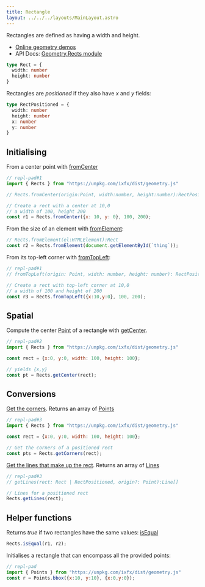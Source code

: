 ```yaml
---
title: Rectangle
layout: ../../../layouts/MainLayout.astro
---
```


<script type="module" hoist>
  import '/src/components/ReplPad';
</script>

Rectangles are defined as having a width and height.

* [Online geometry demos](https://clinth.github.io/ixfx-demos/geometry/)
* API Docs: [Geometry.Rects module](https://clinth.github.io/ixfx/modules/Geometry.Rects.html)

```typescript
type Rect = {
  width: number
  height: number
}
```

Rectangles are _positioned_ if they also have _x_ and _y_ fields:

```typescript
type RectPositioned = {
  width: number
  height: number
  x: number
  y: number
}
```

## Initialising

From a center point with [fromCenter](https://clinth.github.io/ixfx/modules/Geometry.Rects.html#fromCenter)

```js
// repl-pad#1
import { Rects } from "https://unpkg.com/ixfx/dist/geometry.js"

// Rects.fromCenter(origin:Point, width:number, height:number):RectPositioned;

// Create a rect with a center at 10,0
// a width of 100, height 200
const r1 = Rects.fromCenter({x: 10, y: 0}, 100, 200);
```

From the size of an element with [fromElement](https://clinth.github.io/ixfx/modules/Geometry.Rects.html#fromElement):

```js
// Rects.fromElement(el:HTMLElement):Rect
const r2 = Rects.fromElement(document.getElementById(`thing`));
```

From its top-left corner with [fromTopLeft](https://clinth.github.io/ixfx/modules/Geometry.Rects.html#fromTopLeft):

```js
// repl-pad#1
// fromTopLeft(origin: Point, width: number, height: number): RectPositioned

// Create a rect with top-left corner at 10,0
// a width of 100 and height of 200
const r3 = Rects.fromTopLeft({x:10,y:0}, 100, 200);
```

## Spatial

Compute the center [Point](./point) of a rectangle with [getCenter](https://clinth.github.io/ixfx/modules/Geometry.Rects.html#getCenter).

```js
// repl-pad#2
import { Rects } from "https://unpkg.com/ixfx/dist/geometry.js"

const rect = {x:0, y:0, width: 100, height: 100};

// yields {x,y}
const pt = Rects.getCenter(rect);
```

## Conversions

[Get the corners](https://clinth.github.io/ixfx/modules/Geometry.Rects.html#getCorners). Returns an array of [Points](./point)

```js
// repl-pad#3
import { Rects } from "https://unpkg.com/ixfx/dist/geometry.js"

const rect = {x:0, y:0, width: 100, height: 100};

// Get the corners of a positioned rect
const pts = Rects.getCorners(rect);
```

[Get the lines that make up the rect](https://clinth.github.io/ixfx/modules/Geometry.Rects.html#getLines). Returns an array of [Lines](./line)

```js
// repl-pad#3
// getLines(rect: Rect | RectPositioned, origin?: Point):Line[]

// Lines for a positioned rect
Rects.getLines(rect);
```

## Helper functions

Returns _true_ if two rectangles have the same values: [isEqual](https://clinth.github.io/ixfx/modules/Geometry.Rects.html#isEqual)

```js
Rects.isEqual(r1, r2);
```

Initialises a rectangle that can encompass all the provided points:

```js
// repl-pad
import { Points } from "https://unpkg.com/ixfx/dist/geometry.js"
const r = Points.bbox({x:10, y:10}, {x:0,y:0});
```